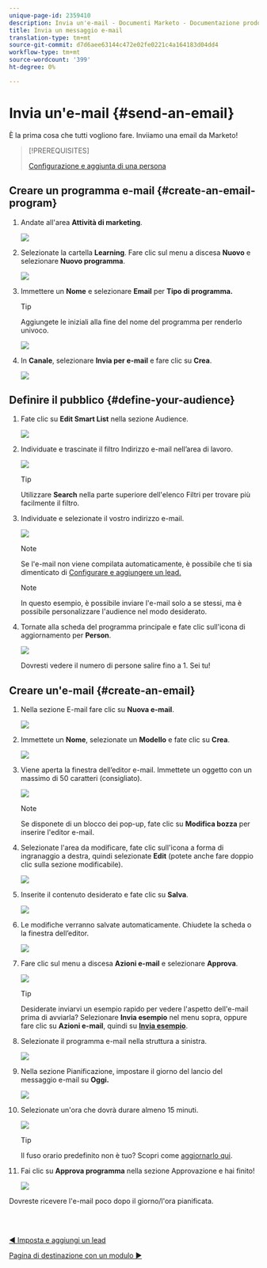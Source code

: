 ```yaml
---
unique-page-id: 2359410
description: Invia un'e-mail - Documenti Marketo - Documentazione prodotto
title: Invia un messaggio e-mail
translation-type: tm+mt
source-git-commit: d7d6aee63144c472e02fe0221c4a164183d04dd4
workflow-type: tm+mt
source-wordcount: '399'
ht-degree: 0%

---
```



# Invia un&#39;e-mail {#send-an-email}

È la prima cosa che tutti vogliono fare. Inviiamo una email da Marketo!

>[!PREREQUISITES]
>
>[Configurazione e aggiunta di una persona](/help/marketo/getting-started/quick-wins/get-set-up-and-add-a-person.md)

## Creare un programma e-mail {#create-an-email-program}

1. Andate all&#39;area **Attività di marketing**.

   ![](assets/one-1.png)

1. Selezionate la cartella **Learning**. Fare clic sul menu a discesa **Nuovo** e selezionare **Nuovo programma**.

   ![](assets/two-1.png)

1. Immettere un **Nome** e selezionare **Email** per **Tipo di programma.**

   >[!TIP]
   >
   >Aggiungete le iniziali alla fine del nome del programma per renderlo univoco.

   ![](assets/three.png)

1. In **Canale**, selezionare **Invia per e-mail** e fare clic su **Crea**.

   ![](assets/image2015-3-2-16-3a25-3a18.png)

## Definire il pubblico {#define-your-audience}

1. Fate clic su **Edit Smart List** nella sezione Audience.

   ![](assets/five.png)

1. Individuate e trascinate il filtro Indirizzo e-mail nell’area di lavoro.

   ![](assets/six.png)

   >[!TIP]
   >
   >Utilizzare **Search** nella parte superiore dell&#39;elenco Filtri per trovare più facilmente il filtro.

1. Individuate e selezionate il vostro indirizzo e-mail.

   ![](assets/seven-1.png)

   >[!NOTE]
   >
   >Se l&#39;e-mail non viene compilata automaticamente, è possibile che ti sia dimenticato di [Configurare e aggiungere un lead.](/help/marketo/getting-started/quick-wins/get-set-up-and-add-a-person.md)

   >[!NOTE]
   >
   >In questo esempio, è possibile inviare l&#39;e-mail solo a se stessi, ma è possibile personalizzare l&#39;audience nel modo desiderato.

1. Tornate alla scheda del programma principale e fate clic sull&#39;icona di aggiornamento per **Person**.

   ![](assets/refresh-icon.png)

   Dovresti vedere il numero di persone salire fino a 1. Sei tu!

## Creare un&#39;e-mail {#create-an-email}

1. Nella sezione E-mail fare clic su **Nuova e-mail**.

   ![](assets/image2014-9-8-15-3a10-3a47.png)

1. Immettete un **Nome**, selezionate un **Modello** e fate clic su **Crea**.

   ![](assets/ten-1.png)

1. Viene aperta la finestra dell’editor e-mail. Immettete un oggetto con un massimo di 50 caratteri (consigliato).

   ![](assets/eleven.png)

   >[!NOTE]
   >
   >Se disponete di un blocco dei pop-up, fate clic su **Modifica bozza** per inserire l&#39;editor e-mail.

1. Selezionate l&#39;area da modificare, fate clic sull&#39;icona a forma di ingranaggio a destra, quindi selezionate **Edit** (potete anche fare doppio clic sulla sezione modificabile).

   ![](assets/twelve.png)

1. Inserite il contenuto desiderato e fate clic su **Salva**.

   ![](assets/thirteen.png)

1. Le modifiche verranno salvate automaticamente. Chiudete la scheda o la finestra dell’editor.

   ![](assets/fourteen.png)

1. Fare clic sul menu a discesa **Azioni e-mail** e selezionare **Approva**.

   ![](assets/fifteen.png)

   >[!TIP]
   >
   >Desiderate inviarvi un esempio rapido per vedere l&#39;aspetto dell&#39;e-mail prima di avviarla? Selezionare **Invia esempio** nel menu sopra, oppure fare clic su **Azioni e-mail**, quindi su [**Invia esempio**](/help/marketo/product-docs/email-marketing/general/creating-an-email/send-a-sample-email.md).

1. Selezionate il programma e-mail nella struttura a sinistra.

   ![](assets/sixteen.png)

1. Nella sezione Pianificazione, impostare il giorno del lancio del messaggio e-mail su **Oggi.**

   ![](assets/image2014-9-8-15-3a13-3a11.png)

1. Selezionate un&#39;ora che dovrà durare almeno 15 minuti.

   ![](assets/image2014-9-8-15-3a13-3a25.png)

   >[!TIP]
   >
   >Il fuso orario predefinito non è tuo? Scopri come [aggiornarlo qui](/help/marketo/product-docs/administration/settings/select-your-language-locale-and-time-zone.md).

1. Fai clic su **Approva programma** nella sezione Approvazione e hai finito!

   ![](assets/image2014-9-8-15-3a13-3a34.png)

Dovreste ricevere l&#39;e-mail poco dopo il giorno/l&#39;ora pianificata.

<br> 

[◄ Imposta e aggiungi un lead](/help/marketo/getting-started/quick-wins/get-set-up-and-add-a-person.md)

[Pagina di destinazione con un modulo ►](/help/marketo/getting-started/quick-wins/landing-page-with-a-form.md)
